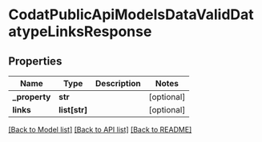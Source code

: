 # CodatPublicApiModelsDataValidDatatypeLinksResponse

## Properties
Name | Type | Description | Notes
------------ | ------------- | ------------- | -------------
**_property** | **str** |  | [optional] 
**links** | **list[str]** |  | [optional] 

[[Back to Model list]](../README.md#documentation-for-models) [[Back to API list]](../README.md#documentation-for-api-endpoints) [[Back to README]](../README.md)

